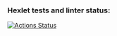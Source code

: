 ### Hexlet tests and linter status:
[![Actions Status](https://github.com/AntonSteshenko/devops-for-programmers-project-74/workflows/hexlet-check/badge.svg)](https://github.com/AntonSteshenko/devops-for-programmers-project-74/actions)